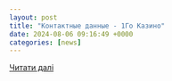 ```yaml
---
layout: post
title: "Контактные данные - 1Го Казино"
date: 2024-08-06 09:16:49 +0000
categories: [news]
---
```


[Читати далі](https://digitalchill.kiev.ua/obratnaya-svyaz/)
